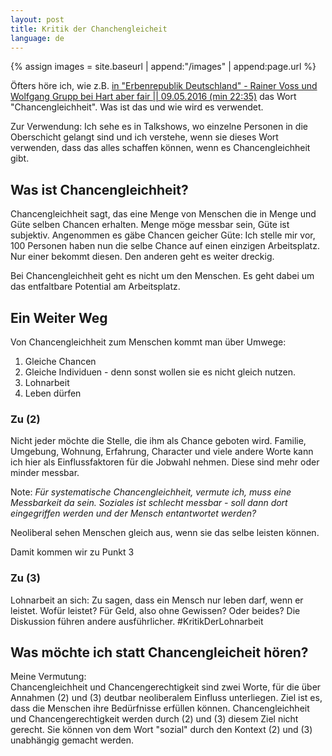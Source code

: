 ```yaml
---
layout: post
title: Kritik der Chanchengleicheit
language: de
---
```

{% assign images = site.baseurl | append:"/images" | append:page.url %}

Öfters höre ich, wie z.B. [in "Erbenrepublik Deutschland" - Rainer Voss und Wolfgang Grupp bei Hart aber fair || 09.05.2016 (min 22:35)](https://www.youtube.com/watch?v=X7aMrz9w7E8) das Wort "Chancengleichheit".
Was ist das und wie wird es verwendet.

Zur Verwendung: Ich sehe es in Talkshows, wo einzelne Personen in die Oberschicht gelangt sind und ich verstehe, wenn sie dieses Wort verwenden, dass das alles schaffen können, wenn es Chancengleichheit gibt.

Was ist Chancengleichheit?
--------------------------

Chancengleichheit sagt, das eine Menge von Menschen die in Menge und Güte selben Chancen erhalten.
Menge möge messbar sein, Güte ist subjektiv.
Angenommen es gäbe Chancen geicher Güte:
Ich stelle mir vor, 100 Personen haben nun die selbe Chance auf einen einzigen Arbeitsplatz.
Nur einer bekommt diesen.
Den anderen geht es weiter dreckig.

Bei Chancengleichheit geht es nicht um den Menschen.
Es geht dabei um das entfaltbare Potential am Arbeitsplatz.  

Ein Weiter Weg
--------------

Von Chancengleichheit zum Menschen kommt man über Umwege:

1. Gleiche Chancen
2. Gleiche Individuen - denn sonst wollen sie es nicht gleich nutzen.
3. Lohnarbeit
4. Leben dürfen

### Zu (2)
Nicht jeder möchte die Stelle, die ihm als Chance geboten wird.
Familie, Umgebung, Wohnung, Erfahrung, Character und viele andere Worte kann ich hier als Einflussfaktoren für die Jobwahl nehmen.
Diese sind mehr oder minder messbar.

Note: *Für systematische Chancengleichheit, vermute ich, muss eine Messbarkeit da sein.
Soziales ist schlecht messbar - soll dann dort eingegriffen werden und der Mensch entantwortet werden?*

Neoliberal sehen Menschen gleich aus, wenn sie das selbe leisten können.

Damit kommen wir zu Punkt 3

### Zu (3)

Lohnarbeit an sich: Zu sagen, dass ein Mensch nur leben darf, wenn er leistet.
Wofür leistet?
Für Geld, also ohne Gewissen?
Oder beides?
Die Diskussion führen andere ausführlicher. #KritikDerLohnarbeit


Was möchte ich statt Chancengleicheit hören?
--------------------------------------------

Meine Vermutung:  
Chancengleichheit und Chancengerechtigkeit sind zwei Worte, für die über Annahmen (2) und (3) deutbar neoliberalem Einfluss unterliegen.
Ziel ist es, dass die Menschen ihre Bedürfnisse erfüllen können.
Chancengleichheit und Chancengerechtigkeit werden durch (2) und (3) diesem Ziel nicht gerecht.
Sie können von dem Wort "sozial" durch den Kontext (2) und (3) unabhängig gemacht werden.
